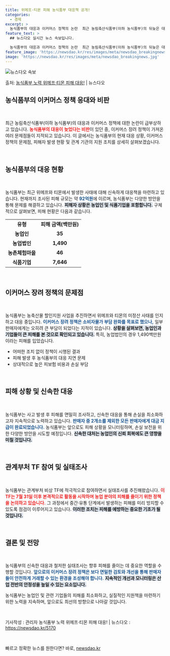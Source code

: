 ```yaml
---
title: 위메프·티몬 피해 농식품부 대응책 공개!
categories:
  - 경제
excerpt: >
  농식품부의 대응과 이커머스 정책의 논란  최근 농림축산식품부(이하 농식품부)의 뒤늦은 대응에 대한 비판과 이…
feature_text: >
  ## 뉴스다오 실시간 뉴스 속보입니다.

  농식품부의 대응과 이커머스 정책의 논란  최근 농림축산식품부(이하 농식품부)의 뒤늦은 대응에 대한 비판과 이…
feature_image: 'https://newsdao.kr/res/images/meta/newsdao_breakingnews.jpg'
image: 'https://newsdao.kr/res/images/meta/newsdao_breakingnews.jpg'
---
```


![뉴스다오 속보](https://newsdao.kr/res/images/meta/newsdao_breakingnews.jpg)

<p>출처: <a href="https://newsdao.kr/5170" rel="dofollow">농식품부 노력 위메프·티몬 피해 대응!</a> | 뉴스다오</p>

<h2 data-ke-size="size26">농식품부의 이커머스 정책 응대와 비판</h2>

<p data-ke-size="size16">&nbsp;</p> 

최근 농림축산식품부(이하 농식품부)의 대응과 이커머스 정책에 대한 논란이 급부상하고 있습니다. <b><span style="color: #ee2323;">농식품부의 대응이 늦었다는 비판</span></b>이 있던 중, 이커머스 장려 정책이 가져온 여러 문제점들이 지적되고 있습니다. 이 글에서는 농식품부의 현재 대응 상황, 이커머스 정책의 문제점, 피해자 발생 현황 및 관계 기관의 지원 조치를 상세히 살펴보겠습니다. 

<p data-ke-size="size16">&nbsp;</p>

<h2 data-ke-size="size26">농식품부의 대응 현황</h2>

<p data-ke-size="size16">&nbsp;</p>

농식품부는 최근 위메프와 티몬에서 발생한 사태에 대해 신속하게 대응책을 마련하고 있습니다. 현재까지 조사된 피해 규모는 약 <b><span style="color: #1a5490;">92억원</span></b>에 이르며, 농식품부는 다양한 방안을 통해 문제를 해결하고 있습니다. <b><span style="background-color: #21538527;">피해자 상황은 농업인 및 식품기업을 포함합니다.</span></b> 구체적으로 살펴보면, 피해 현황은 다음과 같습니다. 

<table style="width: 100%; border-collapse: collapse;">
    <tr>
        <td style="text-align: center; height: 17px;"><b>유형</b></td>
        <td style="text-align: center; height: 17px;"><b>피해 금액(백만원)</b></td>
    </tr>
    <tr>
        <td style="text-align: center; height: 17px;"><b>농업인</b></td>
        <td style="text-align: center; height: 17px;"><b>35</b></td>
    </tr>
    <tr>
        <td style="text-align: center; height: 17px;"><b>농업법인</b></td>
        <td style="text-align: center; height: 17px;"><b>1,490</b></td>
    </tr>
    <tr>
        <td style="text-align: center; height: 17px;"><b>농촌체험마을</b></td>
        <td style="text-align: center; height: 17px;"><b>46</b></td>
    </tr>
    <tr>
        <td style="text-align: center; height: 17px;"><b>식품기업</b></td>
        <td style="text-align: center; height: 17px;"><b>7,646</b></td>
    </tr>
</table>

<p data-ke-size="size16">&nbsp;</p>

<h2 data-ke-size="size26">이커머스 장려 정책의 문제점</h2>

<p data-ke-size="size16">&nbsp;</p>

농식품부는 농축산물 할인지원 사업을 추진하면서 위메프와 티몬의 미정산 사태를 인지하고 대응 중입니다. <b><span style="color: #1a5490;">이커머스 장려 정책은 소비자물가 부담 완화를 목표로 했으나,</span></b> 일부 판매자에게는 오히려 큰 부담이 되었다는 지적이 있습니다. <b><span style="background-color: #21538527;">상황을 살펴보면, 농업인과 기업들이 큰 피해를 본 것으로 확인되고 있습니다.</span></b> 특히, 농업법인의 경우 1,490백만원이라는 피해를 입었습니다. 

<ul>
    <li>어떠한 조치 없이 정책이 시행된 결과</li>
    <li>피해 발생 후 농식품부의 대응 지연 문제</li>
    <li>상대적으로 높은 피보험 비용과 손실 부담</li>
</ul>

<p data-ke-size="size16">&nbsp;</p>

<h2 data-ke-size="size26">피해 상황 및 신속한 대응</h2>

<p data-ke-size="size16">&nbsp;</p>

농식품부는 사고 발생 후 피해를 면밀히 조사하고, 신속한 대응을 통해 손실을 최소화하고자 지속적으로 노력하고 있습니다. <b><span style="color: #1a5490;">판매자 중 2개소를 제외한 모든 판매자에게 대금 지급이 완료되었습니다.</span></b> 농식품부는 앞으로도 피해 상황을 모니터링하며, 손실 보전을 위한 다양한 방안을 시도할 예정입니다. <b><span style="background-color: #21538527;">신속한 대처는 농업인의 신뢰 회복에도 큰 영향을 미칠 것입니다.</span></b> 

<p data-ke-size="size16">&nbsp;</p>

<h2 data-ke-size="size26">관계부처 TF 참여 및 실태조사</h2>

<p data-ke-size="size16">&nbsp;</p>

농식품부는 관계부처 비상 TF에 적극적으로 참여하면서 실태조사를 추진해왔습니다. <b><span style="color: #ee2323;">이 TF는 7월 31일 이후 본격적으로 활동을 시작하며 농업 분야의 피해를 줄이기 위한 정책을 논의하고 있습니다.</span></b> 그 과정에서 중간·유통 단계에서 발생하는 피해를 미리 방지할 수 있도록 점검이 이루어지고 있습니다. <b><span style="background-color: #21538527;">이러한 조치는 피해를 예방하는 중요한 기초가 될 것입니다.</span></b> 

<p data-ke-size="size16">&nbsp;</p>

<h2 data-ke-size="size26">결론 및 전망</h2>

<p data-ke-size="size16">&nbsp;</p>

농식품부의 신속한 대응과 철저한 실태조사는 향후 피해를 줄이는 데 중요한 역할을 수행할 것입니다. <b><span style="color: #1a5490;">앞으로의 이커머스 장려 정책은 보다 면밀한 검토와 개선을 통해 판매자들이 안전하게 거래할 수 있는 환경을 조성해야 합니다.</span></b> <b><span style="background-color: #21538527;">지속적인 개선과 모니터링은 산업 전반의 안정성을 높일 수 있는 요소입니다.</span></b> 

농식품부는 농업인 및 관련 기업들의 피해를 최소화하고, 실질적인 지원책을 마련하기 위한 노력을 지속하며, 앞으로도 최선의 방향으로 나아갈 것입니다. 

<p data-ke-size="size16">&nbsp;</p>

기사작성 : 관리자 농식품부 노력 위메프·티몬 피해 대응! | 뉴스다오 : https://newsdao.kr/5170 

<p data-ke-size="size16">&nbsp;</p> 

빠르고 정확한 뉴스를 원한다면? 바로, <a href="https://newsdao.kr" rel="dofollow">newsdao.kr</a>


